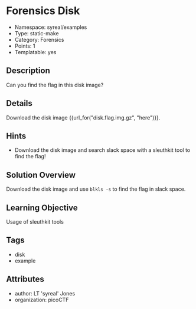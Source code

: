 # Forensics Disk

- Namespace: syreal/examples
- Type: static-make
- Category: Forensics
- Points: 1
- Templatable: yes

## Description

Can you find the flag in this disk image?

## Details
Download the disk image {{url_for("disk.flag.img.gz", "here")}}.

## Hints

- Download the disk image and search slack space with a sleuthkit tool to find 
  the flag!

## Solution Overview

Download the disk image and use `blkls -s` to find the flag in slack space.

## Learning Objective

Usage of sleuthkit tools

## Tags

- disk
- example

## Attributes

- author: LT 'syreal' Jones
- organization: picoCTF
